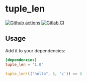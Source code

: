 # tuple_len

[![Github actions](https://github.com/sanpii/tuple_len/workflows/.github/workflows/ci.yml/badge.svg)](https://github.com/sanpii/tuple_len/actions?query=workflow%3A.github%2Fworkflows%2Fci.yml)
[![Gitlab CI](https://gitlab.com/sanpi/tuple_len/badges/main/pipeline.svg)](https://gitlab.com/sanpi/tuple_len/commits/main)

## Usage

Add it to your dependencies:

```toml
[dependencies]
tuple_len = "1.0"
```

```rust
tuple_len!(("hello", 5, 'c')) == 3
```
